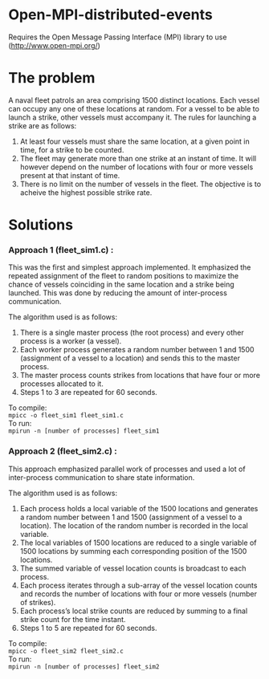 # Open-MPI-distributed-events
Requires the Open Message Passing Interface (MPI) library to use (http://www.open-mpi.org/)  
  
The problem
===
A naval fleet patrols an area comprising 1500 distinct locations. Each vessel can occupy any one of these locations at random. For a vessel to be able to launch a strike, other vessels must accompany it. The rules for launching a strike are as follows:

  1. At least four vessels must share the same location, at a given point in time, for a strike to be counted.
  2. The fleet may generate more than one strike at an instant of time. It will however depend on the number of locations with four or more vessels present at that instant of time.
  3. There is no limit on the number of vessels in the fleet. The objective is to acheive the highest possible strike rate. 

Solutions
===

### Approach 1 (fleet_sim1.c) :
This was the first and simplest approach implemented. It emphasized the repeated assignment of the fleet to random positions to maximize the chance of vessels coinciding in the same location and a strike being launched. This was done by reducing the amount of inter-process communication.

The algorithm used is as follows:
  1.	There is a single master process (the root process) and every other process is a worker (a vessel).
  2.	Each worker process generates a random number between 1 and 1500 (assignment of a vessel to a location) and sends this to the master process.
  3.	The master process counts strikes from locations that have four or more processes allocated to it.
  4.	Steps 1 to 3 are repeated for 60 seconds.

To compile:  
  `mpicc -o fleet_sim1 fleet_sim1.c`  
To run:  
  `mpirun -n [number of processes] fleet_sim1`

### Approach 2 (fleet_sim2.c) :
This approach emphasized parallel work of processes and used a lot of inter-process communication to share state information.

The algorithm used is as follows:
  1.	Each process holds a local variable of the 1500 locations and generates a random number between 1 and 1500 (assignment of a vessel to a location). The location of the random number is recorded in the local variable.
  2.	The local variables of 1500 locations are reduced to a single variable of 1500 locations by summing each corresponding position of the 1500 locations. 
  3.	The summed variable of vessel location counts is broadcast to each process. 
  4.	Each process iterates through a sub-array of the vessel location counts and records the number of locations with four or more vessels (number of strikes).
  5.	Each process’s local strike counts are reduced by summing to a final strike count for the time instant.
  6.	Steps 1 to 5 are repeated for 60 seconds.

To compile:  
  `mpicc -o fleet_sim2 fleet_sim2.c`  
To run:  
  `mpirun -n [number of processes] fleet_sim2`

